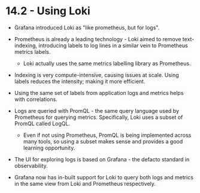 # 14.2 - Using Loki

- Grafana introduced Loki as "like prometheus, but for logs".
- Prometheus is already a leading technology - Loki aimed to remove text-indexing, introducing labels to log lines in a similar vein to Prometheus metrics labels.
  - Loki actually uses the same metrics labelling library as Prometheus.

- Indexing is very compute-intensive, causing issues at scale. Using labels reduces the intensity; making it more efficient.
- Using the same set of labels from application logs and metrics helps with correlations.
- Logs are queried with PromQL - the same query language used by Prometheus for querying metrics. Specifically, Loki uses a subset of PromQL called LogQL.
  - Even if not using Prometheus, PromQL is being implemented across many tools, so using a subset makes sense and provides a good learning opportunity.

- The UI for exploring logs is based on Grafana - the defacto standard in observability.
- Grafana now has in-built support for Loki to query both logs and metrics in the same view from Loki and Prometheus respectively.
